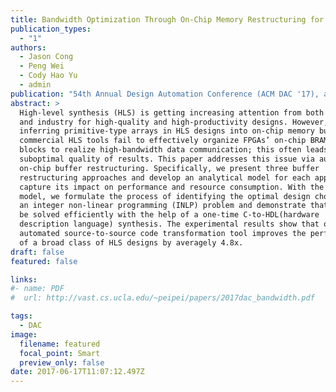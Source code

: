 ```yaml
---
title: Bandwidth Optimization Through On-Chip Memory Restructuring for HLS 
publication_types:
  - "1"
authors:
  - Jason Cong
  - Peng Wei
  - Cody Hao Yu
  - admin
publication: "54th Annual Design Automation Conference (ACM DAC '17), acceptance rate: 161/676 = 24%"
abstract: >
  High-level synthesis (HLS) is getting increasing attention from both academia
  and industry for high-quality and high-productivity designs. However, when
  inferring primitive-type arrays in HLS designs into on-chip memory buffers,
  commercial HLS tools fail to effectively organize FPGAs’ on-chip BRAM building
  blocks to realize high-bandwidth data communication; this often leads to
  suboptimal quality of results. This paper addresses this issue via automated
  on-chip buffer restructuring. Specifically, we present three buffer
  restructuring approaches and develop an analytical model for each approach to
  capture its impact on performance and resource consumption. With the proposed
  model, we formulate the process of identifying the optimal design choice into
  an integer non-linear programming (INLP) problem and demonstrate that it can
  be solved efficiently with the help of a one-time C-to-HDL(hardware
  description language) synthesis. The experimental results show that our
  automated source-to-source code transformation tool improves the performance
  of a broad class of HLS designs by averagely 4.8x.
draft: false
featured: false

links: 
#- name: PDF
#  url: http://vast.cs.ucla.edu/~peipei/papers/2017dac_bandwidth.pdf

tags:
  - DAC
image:
  filename: featured
  focal_point: Smart
  preview_only: false
date: 2017-06-17T11:07:12.497Z
---
```

